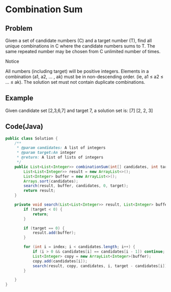 Combination Sum
===

## Problem

Given a set of candidate numbers (C) and a target number (T), find all unique combinations in C where the candidate numbers sums to T.
The same repeated number may be chosen from C unlimited number of times.

 Notice

All numbers (including target) will be positive integers.
Elements in a combination (a1, a2, … , ak) must be in non-descending order. (ie, a1 ≤ a2 ≤ … ≤ ak).
The solution set must not contain duplicate combinations.




## Example

Given candidate set [2,3,6,7] and target 7, a solution set is: 
[7]
[2, 2, 3]


Code(Java)
----------

```java
public class Solution {
    /**
     * @param candidates: A list of integers
     * @param target:An integer
     * @return: A list of lists of integers
     */
    public List<List<Integer>> combinationSum(int[] candidates, int target) {
        List<List<Integer>> result = new ArrayList<>();
        List<Integer> buffer = new ArrayList<>();
        Arrays.sort(candidates);
        search(result, buffer, candidates, 0, target);
        return result;
    }

    private void search(List<List<Integer>> result, List<Integer> buffer, int[] candidates, int index, int target) {
        if (target < 0) {
            return;
        }

        if (target == 0) {
            result.add(buffer);
        }

        for (int i = index; i < candidates.length; i++) {
            if (i > 0 && candidates[i] == candidates[i - 1]) continue;
            List<Integer> copy = new ArrayList<Integer>(buffer);
            copy.add(candidates[i]);
            search(result, copy, candidates, i, target - candidates[i]);
        }

    }
}
```
